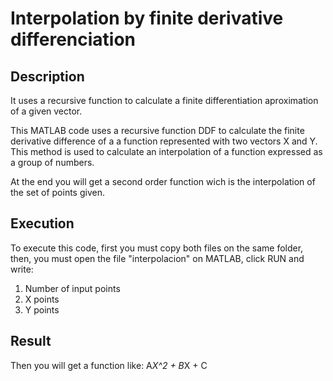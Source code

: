 # Interpolation by finite derivative differenciation

## Description

It uses a recursive function to calculate a finite differentiation aproximation of a given vector.

This MATLAB code uses a recursive function DDF to calculate the finite derivative difference of a a function represented with two vectors X and Y.
This method is used to calculate an interpolation of a function expressed as a group of numbers.

At the end you will get a second order function wich is the interpolation of the set of points given.

## Execution


To execute this code, first you must copy both files on the same folder, then, you must open the file "interpolacion" on MATLAB, click RUN and write:

1. Number of input points
2. X points
3. Y points

## Result
Then you will get a function like: A*X^2 + B*X + C
